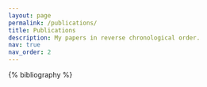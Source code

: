 ```yaml
---
layout: page
permalink: /publications/
title: Publications
description: My papers in reverse chronological order.
nav: true
nav_order: 2
---
```


<!-- _pages/publications.md -->
<div class="publications">

{% bibliography %}

</div>

